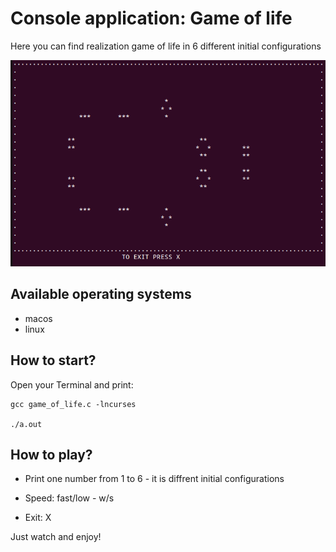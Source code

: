 # Console application: Game of life

Here you can find realization game of life in 6 different initial configurations

![files](image.png)

## Available operating systems
- macos
- linux

## How to start?

Open your Terminal and print: 

    gcc game_of_life.c -lncurses
    
    ./a.out

## How to play?

- Print one number from 1 to 6 - it is diffrent initial configurations

- Speed: fast/low - w/s

- Exit: X
 
Just watch and enjoy!
